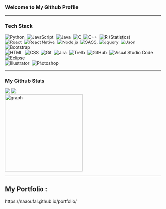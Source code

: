 ### Welcome to My Github Profile ###

***

### Tech Stack

![Python](https://img.shields.io/badge/-Python-05122A?style=flat&logo=python)&nbsp;
![JavaScript](https://img.shields.io/badge/-JavaScript-05122A?style=flat&logo=javascript)&nbsp;
![Java](https://img.shields.io/badge/-Java-05122A?style=flat&logo=Java&logoColor=FFA518)&nbsp;
![C](https://img.shields.io/badge/-C-05122A?style=flat&logo=C&logoColor=A8B9CC)&nbsp;
![C++](https://img.shields.io/badge/-C++-05122A?style=flat&logo=C%2B%2B&logoColor=00599C)&nbsp;
![R (Statistics)](https://img.shields.io/badge/-R-05122A?style=flat&logo=R&logoColor=276DC3)\
![React](https://img.shields.io/badge/-React-05122A?style=flat&logo=react)&nbsp;
![React Native](https://img.shields.io/badge/-Reactnative-05122A?style=flat&logo=react)&nbsp;
![Node.js](https://img.shields.io/badge/-Node.js-05122A?style=flat&logo=node.js)&nbsp;
![SASS](https://img.shields.io/badge/-SASS-05122A?style=flat&logo=sass&logoColor=563D7C);
![Jquery](https://img.shields.io/badge/-Jquery-05122A?style=flat&logo=jquery)&nbsp;
![Json](https://img.shields.io/badge/-Json-05122A?style=flat&logo=json)&nbsp;
![Bootstrap](https://img.shields.io/badge/-Bootstrap-05122A?style=flat&logo=bootstrap&logoColor=563D7C)\
![HTML](https://img.shields.io/badge/-HTML-05122A?style=flat&logo=HTML5)&nbsp;
![CSS](https://img.shields.io/badge/-CSS-05122A?style=flat&logo=CSS3&logoColor=1572B6)&nbsp;
![Git](https://img.shields.io/badge/-Git-05122A?style=flat&logo=git)&nbsp;
![Jira](https://img.shields.io/badge/-Jira-05122A?style=flat&logo=jira)&nbsp;
![Trello](https://img.shields.io/badge/-Trello-05122A?style=flat&logo=trello)&nbsp;
![GitHub](https://img.shields.io/badge/-GitHub-05122A?style=flat&logo=github)&nbsp;
![Visual Studio Code](https://img.shields.io/badge/-Visual%20Studio%20Code-05122A?style=flat&logo=visual-studio-code&logoColor=007ACC)&nbsp;
![Eclipse](https://img.shields.io/badge/-Eclipse-05122A?style=flat&logo=eclipse-ide&logoColor=2C2255)\
![Illustrator](https://img.shields.io/badge/-Illustrator-05122A?style=flat&logo=adobe-illustrator)&nbsp;
![Photoshop](https://img.shields.io/badge/-Photoshop-05122A?style=flat&logo=adobe-photoshop)&nbsp;

***

### My Github Stats ###

<p>
<a>
  <img src="https://github-readme-stats.vercel.app/api?username=naaoufal&theme=tokyonight&show_icons=true" />
</a>
<a>
  <img src="https://github-readme-stats.vercel.app/api/top-langs/?username=naaoufal&langs_count=5&theme=tokyonight" />
</a>
  <br>
  <img src="https://activity-graph.herokuapp.com/graph?username=naaoufal&theme=rogue" height=250 alt="graph"/>
</a>
</p>

***

<h2>My Portfolio :</h2>
<p>https://naaoufal.github.io/portfolio/</p>

